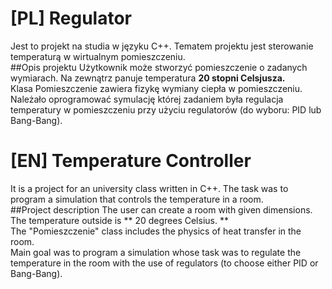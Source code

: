 # [PL] Regulator
Jest to projekt na studia w języku C++. Tematem projektu jest sterowanie temperaturą w wirtualnym pomieszczeniu.<br />
##Opis projektu
Użytkownik może stworzyć pomieszczenie o zadanych wymiarach. Na zewnątrz panuje temperatura **20 stopni Celsjusza.**<br />
Klasa Pomieszczenie zawiera fizykę wymiany ciepła w pomieszczeniu. <br />
Należało oprogramować symulację której zadaniem była regulacja temperatury w pomieszczeniu przy użyciu regulatorów (do wyboru: PID lub Bang-Bang).

# [EN] Temperature Controller
It is a project for an university class written in C++. The task was to program a simulation that controls the temperature in a room. <br />
##Project description
The user can create a room with given dimensions. The temperature outside is ** 20 degrees Celsius. ** <br />
The "Pomieszczenie" class includes the physics of heat transfer in the room. <br />
Main goal was to program a simulation whose task was to regulate the temperature in the room with the use of regulators (to choose either PID or Bang-Bang).
